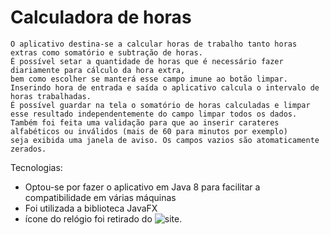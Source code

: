 # Calculadora de horas

    O aplicativo destina-se a calcular horas de trabalho tanto horas extras como somatório e subtração de horas. 
    É possível setar a quantidade de horas que é necessário fazer diariamente para cálculo da hora extra,
    bem como escolher se manterá esse campo imune ao botão limpar. 
    Inserindo hora de entrada e saída o aplicativo calcula o intervalo de horas trabalhadas.
    É possível guardar na tela o somatório de horas calculadas e limpar esse resultado independentemente do campo limpar todos os dados.
    Também foi feita uma validação para que ao inserir carateres alfabéticos ou inválidos (mais de 60 para minutos por exemplo) 
    seja exibida uma janela de aviso. Os campos vazios são atomaticamente zerados.

Tecnologias:
- Optou-se por fazer o aplicativo em Java 8 para facilitar a compatibilidade em várias máquinas
- Foi utilizada a biblioteca JavaFX
- ícone do relógio foi retirado do ![site]("https://www.flaticon.com/free-icons/clock").

